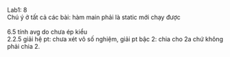 Lab1: 8 <br/>
Chú ý ở tất cả các bài: hàm main phải là static mới chạy được <br/>  
6.5 tính avg do chưa ép kiểu <br/>
2.2.5 giải hệ pt: chưa xét vô số nghiệm, giải pt bậc 2: chia cho 2a chứ không phải chia 2.  
